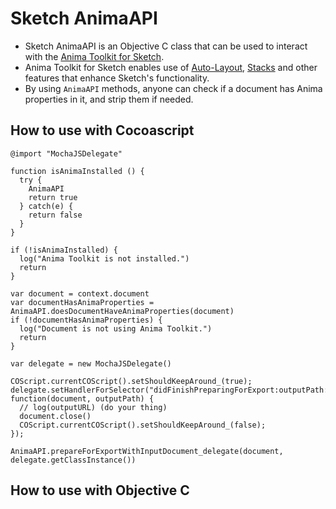 # Sketch AnimaAPI

* Sketch AnimaAPI is an Objective C class that can be used to interact with the [Anima Toolkit for Sketch](https://www.animaapp.com).
* Anima Toolkit for Sketch enables use of [Auto-Layout](https://animaapp.github.io/docs/v1/auto-layout/), [Stacks](https://animaapp.github.io/docs/v1/auto-layout/12-stacks-flexbox.html) and other features that enhance Sketch's functionality.
* By using `AnimaAPI` methods, anyone can check if a document has Anima properties in it, and strip them if needed.

## How to use with Cocoascript
```
@import "MochaJSDelegate"

function isAnimaInstalled () {
  try {
    AnimaAPI
    return true
  } catch(e) {
    return false
  }
}

if (!isAnimaInstalled) {
  log("Anima Toolkit is not installed.")
  return
}

var document = context.document
var documentHasAnimaProperties = AnimaAPI.doesDocumentHaveAnimaProperties(document)
if (!documentHasAnimaProperties) {
  log("Document is not using Anima Toolkit.")
  return
}

var delegate = new MochaJSDelegate()

COScript.currentCOScript().setShouldKeepAround_(true);
delegate.setHandlerForSelector("didFinishPreparingForExport:outputPath:", function(document, outputPath) {
  // log(outputURL) (do your thing)
  document.close()
  COScript.currentCOScript().setShouldKeepAround_(false);
});

AnimaAPI.prepareForExportWithInputDocument_delegate(document, delegate.getClassInstance())
```

## How to use with Objective C
```

```
